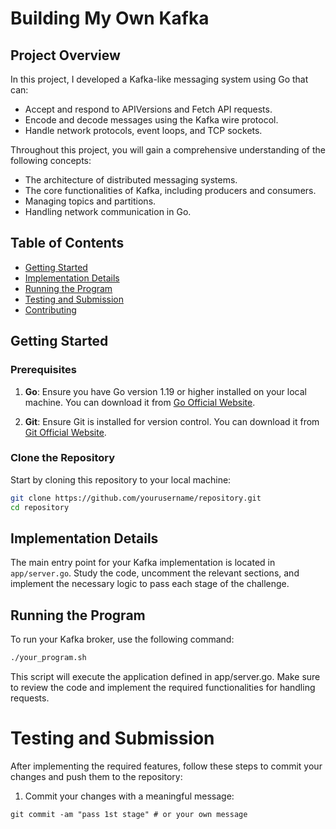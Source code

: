 # Building My Own Kafka

## Project Overview

In this project, I developed a Kafka-like messaging system using Go that can:
- Accept and respond to APIVersions and Fetch API requests.
- Encode and decode messages using the Kafka wire protocol.
- Handle network protocols, event loops, and TCP sockets.

Throughout this project, you will gain a comprehensive understanding of the following concepts:
- The architecture of distributed messaging systems.
- The core functionalities of Kafka, including producers and consumers.
- Managing topics and partitions.
- Handling network communication in Go.

## Table of Contents

- [Getting Started](#getting-started)
- [Implementation Details](#implementation-details)
- [Running the Program](#running-the-program)
- [Testing and Submission](#testing-and-submission)
- [Contributing](#contributing)

## Getting Started

### Prerequisites

1. **Go**: Ensure you have Go version 1.19 or higher installed on your local machine. You can download it from [Go Official Website](https://golang.org/).

2. **Git**: Ensure Git is installed for version control. You can download it from [Git Official Website](https://git-scm.com/).

### Clone the Repository

Start by cloning this repository to your local machine:

```bash
git clone https://github.com/yourusername/repository.git
cd repository
```
## Implementation Details

The main entry point for your Kafka implementation is located in `app/server.go`. Study the code, uncomment the relevant sections, and implement the necessary logic to pass each stage of the challenge.

## Running the Program  

To run your Kafka broker, use the following command:

```bash
./your_program.sh
```
This script will execute the application defined in app/server.go. Make sure to review the code and implement the required functionalities for handling requests.

# Testing and Submission

After implementing the required features, follow these steps to commit your changes and push them to the repository:

1. Commit your changes with a meaningful message:

```
git commit -am "pass 1st stage" # or your own message
```
